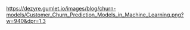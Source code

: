https://dezyre.gumlet.io/images/blog/churn-models/Customer_Churn_Prediction_Models_in_Machine_Learning.png?w=940&dpr=1.3
